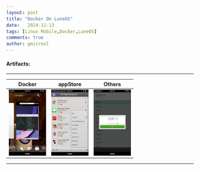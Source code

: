 ```yaml
---
layout: post
title: "Docker On LuneOS"
date:   2024-11-13
tags: [Linux Mobile,Docker,LuneOS]
comments: true
author: gmicroul
---
```


#### Artifacts:

---

|  **Docker**  |  **appStore**  |  **Others**  | 
|--------------|----------------|--------------|
|<style>.custom-image {width: 100px;height: auto;}</style><img src="/images/luneos-docker.png" alt="image" class="custom-image">   | <style>.custom-image {width: 100px;height: auto;}</style><img src="/images/luneos-appstore.png" alt="image" class="custom-image">  | <style>.custom-image {width: 100px;height: auto;}</style><img src="/images/luneos-appFM.png" alt="image" class="custom-image">  |
 
 ---


